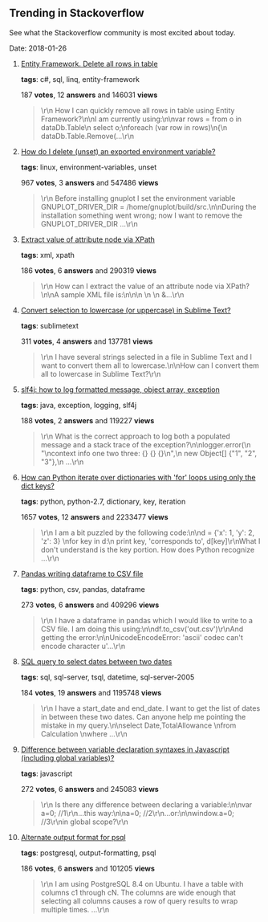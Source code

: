 ## Trending in Stackoverflow

See what the Stackoverflow community is most excited about today.

Date: 2018-01-26


1. [Entity Framework. Delete all rows in table](https://stackoverflow.com/questions/15220411/entity-framework-delete-all-rows-in-table)

    **tags**: c#, sql, linq, entity-framework
            
    187 **votes**, 12 **answers** and 146031 **views**

    > \r\n            How I can quickly remove all rows in table using Entity Framework?\n\nI am currently using:\n\nvar rows = from o in dataDb.Table\n           select o;\nforeach (var row in rows)\n{\n    dataDb.Table.Remove(...\r\n        

    
2. [How do I delete (unset) an exported environment variable?](https://stackoverflow.com/questions/6877727/how-do-i-delete-unset-an-exported-environment-variable)

    **tags**: linux, environment-variables, unset
            
    967 **votes**, 3 **answers** and 547486 **views**

    > \r\n            Before installing gnuplot I set the environment variable GNUPLOT_DRIVER_DIR = /home/gnuplot/build/src.\n\nDuring the installation something went wrong; now I want to remove the GNUPLOT_DRIVER_DIR ...\r\n        

    
3. [Extract value of attribute node via XPath](https://stackoverflow.com/questions/4835891/extract-value-of-attribute-node-via-xpath)

    **tags**: xml, xpath
            
    186 **votes**, 6 **answers** and 290319 **views**

    > \r\n            How can I extract the value of an attribute node via XPath?\n\nA sample XML file is:\n\n<parents name='Parents'>\n  <Parent id='1' name='Parent_1'>\n    <Children name='Children'>\n      &...\r\n        

    
4. [Convert selection to lowercase (or uppercase) in Sublime Text?](https://stackoverflow.com/questions/18773886/convert-selection-to-lowercase-or-uppercase-in-sublime-text)

    **tags**: sublimetext
            
    311 **votes**, 4 **answers** and 137781 **views**

    > \r\n            I have several strings selected in a file in Sublime Text and I want to convert them all to lowercase.\n\nHow can I convert them all to lowercase in Sublime Text?\r\n        

    
5. [slf4j: how to log formatted message, object array, exception](https://stackoverflow.com/questions/6371638/slf4j-how-to-log-formatted-message-object-array-exception)

    **tags**: java, exception, logging, slf4j
            
    188 **votes**, 2 **answers** and 119227 **views**

    > \r\n            What is the correct approach to log both a populated message and a stack trace of the exception?\n\nlogger.error(\n    "\ncontext info one two three: {} {} {}\n",\n    new Object[] {"1", "2", "3"},\n    ...\r\n        

    
6. [How can Python iterate over dictionaries with 'for' loops using only the dict keys?](https://stackoverflow.com/questions/3294889/how-can-python-iterate-over-dictionaries-with-for-loops-using-only-the-dict-ke)

    **tags**: python, python-2.7, dictionary, key, iteration
            
    1657 **votes**, 12 **answers** and 2233477 **views**

    > \r\n            I am a bit puzzled by the following code:\n\nd = {'x': 1, 'y': 2, 'z': 3} \nfor key in d:\n    print key, 'corresponds to', d[key]\r\nWhat I don't understand is the key portion. How does Python recognize ...\r\n        

    
7. [Pandas writing dataframe to CSV file](https://stackoverflow.com/questions/16923281/pandas-writing-dataframe-to-csv-file)

    **tags**: python, csv, pandas, dataframe
            
    273 **votes**, 6 **answers** and 409296 **views**

    > \r\n            I have a dataframe in pandas which I would like to write to a CSV file. I am doing this using:\n\ndf.to_csv('out.csv')\r\nAnd getting the error:\n\nUnicodeEncodeError: 'ascii' codec can't encode character u'...\r\n        

    
8. [SQL query to select dates between two dates](https://stackoverflow.com/questions/5125076/sql-query-to-select-dates-between-two-dates)

    **tags**: sql, sql-server, tsql, datetime, sql-server-2005
            
    184 **votes**, 19 **answers** and 1195748 **views**

    > \r\n            I have a start_date and end_date. I want to get the list of dates in between these two dates. Can anyone help me pointing the mistake in my query.\n\nselect Date,TotalAllowance \nfrom Calculation \nwhere ...\r\n        

    
9. [Difference between variable declaration syntaxes in Javascript (including global variables)?](https://stackoverflow.com/questions/4862193/difference-between-variable-declaration-syntaxes-in-javascript-including-global)

    **tags**: javascript
            
    272 **votes**, 6 **answers** and 245083 **views**

    > \r\n            Is there any difference between declaring a variable:\n\nvar a=0; //1\r\n...this way:\n\na=0; //2\r\n...or:\n\nwindow.a=0; //3\r\nin global scope?\r\n        

    
10. [Alternate output format for psql](https://stackoverflow.com/questions/9604723/alternate-output-format-for-psql)

    **tags**: postgresql, output-formatting, psql
            
    186 **votes**, 6 **answers** and 101205 **views**

    > \r\n            I am using PostgreSQL 8.4 on Ubuntu. I have a table with columns c1 through cN. The columns are wide enough that selecting all columns causes a row of query results to wrap multiple times. ...\r\n        

    
